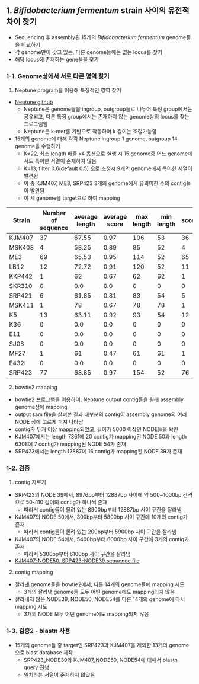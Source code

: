 ## 1. _Bifidobacterium fermentum_ strain 사이의 유전적 차이 찾기

- Sequencing 후 assembly된 15개의 _Bifidobacterium fermentum_ genome들을 비교하기
- 각 genome만이 갖고 있는, 다른 genome들에는 없는 locus를 찾기
- 해당 locus에 존재하는 gene들을 찾기

### 1-1. Genome상에서 서로 다른 영역 찾기

1) Neptune program을 이용해 특징적인 영역 찾기

- [Neptune github](https://github.com/phac-nml/neptune)
  - Neptune은 genome들을 ingroup, outgroup들로 나누어 특정 group에서는 공유되고, 다른 특정 group에서는 존재하지 않는 genome상의 locus를 찾는 프로그램임
  - Neptune은 k-mer를 기반으로 작동하며 k 길이는 조절가능함
- 15개의 genome에 대해 각각 Neptune ingroup 1 genome, outgroup 14 genome을 수행하기
  - K=22, 최소 length 배율 x4 옵션으로 실행 시 15 genome중 어느 genome에서도 특이한 서열이 존재하지 않음
  - K=13, filter 0.6(default 0.5) 으로 조정시 9개의 genome에서 특이한 서열이 발견됨
  - 이 중 KJM407, ME3, SRP423 3개의 genome에서 유의미한 수의 contig들이 발견됨
  - 이 세 genome을 target으로 하여 mapping

|Strain|Number of sequence|average length|average score|max length|min length|score>0.7|
|---|-----|-----|-----|-----|-----|-----|
|KJM407|37|67.55|0.97|106|53|36|
|MSK408|4|58.25|0.89|85|52|4|
|ME3|69|65.53|0.95|114|52|65|
|LB12|12|72.72|0.91|120|52|11|
|KKP442|1|62|0.67|62|62|1|
|SKR310|0|0.0|0.0|0|0|0|
|SRP421|6|61.85|0.81|83|54|5|
|MSK411|1|78|0.67|78|78|1|
|K5|13|63.11|0.92|93|54|12|
|K36|0|0.0|0.0|0|0|0|
|E11|0|0.0|0.0|0|0|0|
|SJ08|0|0.0|0.0|0|0|0|
|MF27|1|61|0.47|61|61|1|
|E432I|0|0.0|0.0|0|0|0|
|SRP423|77|68.85|0.97|154|52|76|

2) bowtie2 mapping

- bowtie2 프로그램을 이용하여, Neptune output contig들을 원래 assembly genome상에 mapping
- output sam file을 살펴본 결과 대부분의 contig이 assembly genome의 여러 NODE 상에 고르게 퍼져 나타남
- contig가 두개 이상 mapping되었고, 길이가 5000 이상인 NODE들을 확인
- KJM407에서는 length 7361에 20 contig가 mapping된 NODE 50과 length 6308에 7 contig가 mapping된 NODE 54가 존재
- SRP423에서는 length 12887에 16 contig가 mapping된 NODE 39가 존재

### 1-2. 검증

1) contig 자르기
- SRP423의 NODE 39에서, 8976bp부터 12887bp 사이에 약 500~1000bp 간격으로 50~110 길이의 contig가 하나씩 존재
  - 따라서 contig들이 몰려 있는 8900bp부터 12887bp 사이 구간을 잘라냄
- KJM407의 NODE 50에서, 300bp부터 5800bp 사이 구간에 10개의 contig가 존재
  - 따라서 contig들이 몰려 있는 200bp부터 5900bp 사이 구간을 잘라냄
- KJM407의 NODE 54에서, 5400bp부터 6000bp 사이 구간에 3개의 contig가 존재
  - 따라서 5300bp부터 6100bp 사이 구간을 잘라냄
- [KJM407-NODE50, SRP423-NODE39 sequence file](https://github.com/limchanyoung1116/Bifido_diff/tree/main/genomefiles)

2) contig mapping
- 잘라낸 genome들을 bowtie2에서, 다른 14개의 genome들에 mapping 시도
  - 3개의 잘라낸 genome들 모두 어떤 genome에도 mapping되지 않음
- 잘라내지 않은 NODE39, NODE50, NODE54를 다른 14개의 genome에 다시 mapping 시도
  - 3개의 NODE 모두 어떤 genome에도 mapping되지 않음

### 1-3. 검증2 - blastn 사용

- 15개의 genome들 중 target인 SRP423과 KJM407을 제외한 13개의 genome으로 blast database 제작
  - SRP423_NODE39와 KJM407_NODE50, NODE54에 대해서 blastn query 진행
  - 일치하는 서열이 존재하지 않았음

